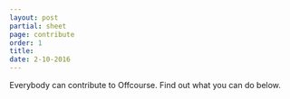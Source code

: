 ```yaml
---
layout: post
partial: sheet
page: contribute
order: 1
title: 
date: 2-10-2016
---
```

Everybody can contribute to Offcourse. Find out what you can do below.